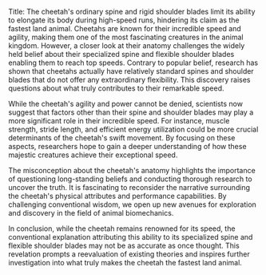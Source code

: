 Title: The cheetah's ordinary spine and rigid shoulder blades limit its ability to elongate its body during high-speed runs, hindering its claim as the fastest land animal.
Cheetahs are known for their incredible speed and agility, making them one of the most fascinating creatures in the animal kingdom. However, a closer look at their anatomy challenges the widely held belief about their specialized spine and flexible shoulder blades enabling them to reach top speeds. Contrary to popular belief, research has shown that cheetahs actually have relatively standard spines and shoulder blades that do not offer any extraordinary flexibility. This discovery raises questions about what truly contributes to their remarkable speed.

While the cheetah's agility and power cannot be denied, scientists now suggest that factors other than their spine and shoulder blades may play a more significant role in their incredible speed. For instance, muscle strength, stride length, and efficient energy utilization could be more crucial determinants of the cheetah's swift movement. By focusing on these aspects, researchers hope to gain a deeper understanding of how these majestic creatures achieve their exceptional speed.

The misconception about the cheetah's anatomy highlights the importance of questioning long-standing beliefs and conducting thorough research to uncover the truth. It is fascinating to reconsider the narrative surrounding the cheetah's physical attributes and performance capabilities. By challenging conventional wisdom, we open up new avenues for exploration and discovery in the field of animal biomechanics.

In conclusion, while the cheetah remains renowned for its speed, the conventional explanation attributing this ability to its specialized spine and flexible shoulder blades may not be as accurate as once thought. This revelation prompts a reevaluation of existing theories and inspires further investigation into what truly makes the cheetah the fastest land animal.